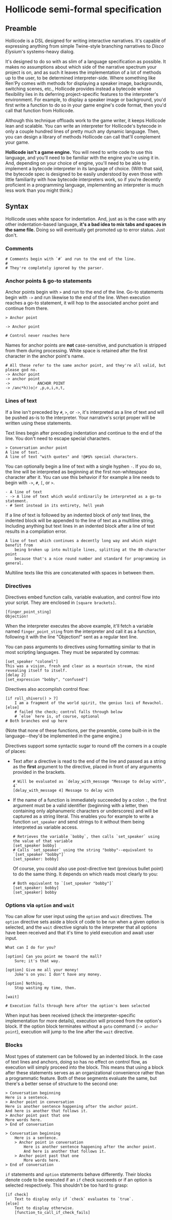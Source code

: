 # Hollicode semi-formal specification

## Preamble

Hollicode is a DSL designed for writing interactive narratives. It's capable of expressing anything from simple Twine-style branching narratives to *Disco Elysium*'s systems-heavy dialog.

It's designed to do so with as slim of a language specification as possible. It makes no assumptions about which side of the narrative spectrum your project is on, and as such it leaves the implementation of a lot of methods up to the user, to be determined interpreter-side. Where something like Ren'Py comes with methods for displaying a speaker image, backgrounds, switching scenes, etc., Hollicode provides instead a bytecode whose flexibility lies in its deferring project-specific features to the interpreter's environment. For example, to display a speaker image or background, you'd first write a function to do so in your game engine's code format, then you'd call that function from Hollicode. 

Although this technique offloads work to the game writer, it keeps Hollicode lean and scalable. You can write an interpreter for Hollicode's bytecode in only a couple hundred lines of pretty much any dynamic language. Then, you can design a library of methods Hollicode can call that'll complement your game.

**Hollicode isn't a game engine.** You will need to write code to use this language, and you'll need to be familiar with the engine you're using it in. And, depending on your choice of engine, you'll need to be able to implement a bytecode interpreter in its language of choice. (With that said, the bytecode spec is designed to be easily understood by even those with little familiarity with how bytecode interpreters work, so if you're decently proficient in a programming language, implementing an interpreter is much less work than you might think.)

## Syntax

Hollicode uses white space for indentation. And, just as is the case with any other indentation-based language, **it's a bad idea to mix tabs and spaces in the same file.** Doing so will eventually get promoted up to error status. Just don't.

### Comments

```
# Comments begin with `#` and run to the end of the line.
#
# They're completely ignored by the parser.
```

### Anchor points & go-to statements

Anchor points begin with `>` and run to the end of the line. Go-to statements begin with `->` and run likewise to the end of the line. When execution reaches a go-to statement, it will hop to the associated anchor point and continue from there.

```
> Anchor point

-> Anchor point

# Control never reaches here
```

Names for anchor points are **not** case-sensitive, and punctuation is stripped from them during processing. White space is retained after the first character in the anchor point's name.
```
# All these refer to the same anchor point, and they're all valid, but please god no.
-> Anchor point
-> anchor point
->            ANCHOR POINT
-> /anc*h))o|r ,p,o,i,n,t,
```

### Lines of text

If a line isn't preceded by `#`, `>`, or `->`, it's interpreted as a line of text and will be pushed as-is to the interpreter. Your narrative's script proper will be written using these statements.

Text lines begin after preceding indentation and continue to the end of the line. You don't need to escape special characters.
```
> Conversation anchor point
A line of text.
A line of text "with quotes" and !@#$% special characters.
```

You can optionally begin a line of text with a single hyphen `-`. If you do so, the line will be interpreted as beginning at the first non-whitespace character after it. You can use this behavior if for example a line needs to begin with `->`, `#`, `[`, or `>`.

```
- A line of text
- -> A line of text which would ordinarily be interpreted as a go-to statement.
- # Sent instead in its entirety, hell yeah
```

If a line of text is followed by an indented block of *only* text lines, the indented block will be appended to the line of text as a multiline string. Including anything but text lines in an indented block after a line of text results in a compilation error.

```
A line of text which continues a decently long way and which might benefit from
	being broken up into multiple lines, splitting at the 80-character point
	because that's a nice round number and standard for programming in general.
```

Multiline texts like this are concatenated with spaces in between them.

### Directives

Directives embed function calls, variable evaluation, and control flow into your script. They are enclosed in `[square brackets]`.

```
[finger_point_sting]
Objection!
```

When the interpreter executes the above example, it'll fetch a variable named `finger_point_sting` from the interpreter and call it as a function, following it with the line "Objection!" sent as a regular text line.

You can pass arguments to directives using formatting similar to that in most scripting languages. They must be separated by commas:

```
[set_speaker "colonel"]
This was a vision, fresh and clear as a mountain stream, the mind revealing itself to itself.
[delay 2]
[set_expression "bobby", "confused"]
```

Directives also accomplish control flow:
```
[if roll_shivers() > 7]
	I am a fragment of the world spirit, the genius loci of Revachol.
[else]
	# failed the check; control falls through below
	# `else` here is, of course, optional
# Both branches end up here
```

(Note that none of these functions, per the preamble, come built-in in the language--they'd be implemented in the game engine.)

Directives support some syntactic sugar to round off the corners in a couple of places:
* Text after a directive is read to the end of the line and passed as a string as the **first** argument to the directive, placed in front of any arguments provided in the brackets.
	```
	# Will be evaluated as `delay_with_message "Message to delay with", 4`
	[delay_with_message 4] Message to delay with
	```
* If the name of a function is immediately succeeded by a colon `:`, the first argument must be a valid identifier (beginning with a letter, then containing only alphanumeric characters or underscores) and will be captured as a string literal. This enables you for example to write a function `set_speaker` and send strings to it without them being interpreted as variable access.
	```
	# Retrieves the variable `bobby`, then calls `set_speaker` using the value of that variable
	[set_speaker bobby]
	# Calls `set_speaker` using the string "bobby"--equivalent to `[set_speaker "bobby"]`
	[set_speaker: bobby]
	```
	Of course, you could also use post-directive text (previous bullet point) to do the same thing. It depends on which reads most clearly to you:
	```
	# Both equivalent to `[set_speaker "bobby"]`
	[set_speaker: bobby]
	[set_speaker] bobby
	```

### Options via `option` and `wait`

You can allow for user input using the `option` and `wait` directives. The `option` directive sets aside a block of code to be run when a given option is selected, and the `wait` directive signals to the interpreter that all options have been received and that it's time to yield execution and await user input.

```
What can I do for you?

[option] Can you point me toward the mall?
	Sure; it's that way.

[option] Give me all your money!
	Joke's on you: I don't have any money.

[option] Nothing.
	Stop wasting my time, then.

[wait]

# Execution falls through here after the option's been selected
```

When input has been received (check the interpreter-specific implementation for more details), execution will proceed from the option's block. If the option block terminates without a `goto` command (`-> anchor point`), execution will jump to the line after the `wait` directive.

### Blocks

Most types of statement can be followed by an indented block. In the case of text lines and anchors, doing so has no effect on control flow, as execution will simply proceed into the block. This means that using a block after these statements serves as an organizational convenience rather than a programmatic feature. Both of these segments evaluate the same, but there's a better sense of structure to the second one:
```
> Conversation beginning
Here is a sentence.
> Anchor point in conversation
Here is another sentence happening after the anchor point.
And here is another that follows it.
> Anchor point past that one
More words here.
> End of conversation
```
```
> Conversation beginning
	Here is a sentence.
	> Anchor point in conversation
		Here is another sentence happening after the anchor point.
		And here is another that follows it.
	> Anchor point past that one
		More words here.
> End of conversation
```
 `if` statements and `option` statements behave differently. Their blocks denote code to be executed if an `if` check succeeds or if an option is selected respectively. This shouldn't be too hard to grasp:
```
[if check]
	Text to display only if `check` evaluates to `true`.
[else]
	Text to display otherwise.
	[function_to_call_if_check_fails]
```